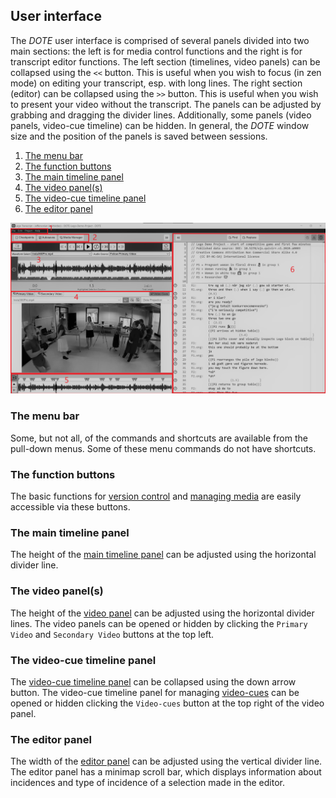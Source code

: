 ## User interface

The _DOTE_ user interface is comprised of several panels divided into two main sections: the left is for media control functions and the right is for transcript editor functions.
The left section (timelines, video panels) can be collapsed using the `<<` button.
This is useful when you wish to focus (in zen mode) on editing your transcript, esp. with long lines.
The right section (editor) can be collapsed using the `>>` button.
This is useful when you wish to present your video without the transcript.
The panels can be adjusted by grabbing and dragging the divider lines.
Additionally, some panels (video panels, video-cue timeline) can be hidden.
In general, the _DOTE_ window size and the position of the panels is saved between sessions.

1. [The menu bar](#menu)
1. [The function buttons](#function)
1. [The main timeline panel](#timeline)
1. [The video panel(s)](#video)
1. [The video-cue timeline panel](#media)
1. [The editor panel](#editor)

[![DOTE UI](images/UI/UI-simple.png)](images/UI/UI-simple.png)

### The menu bar <a id='menu'></a>

Some, but not all, of the commands and shortcuts are available from the pull-down menus.
Some of these menu commands do not have shortcuts.

### The function buttons <a id='function'></a>

The basic functions for [version control](versioncontrol.md) and [managing media](media.md) are easily accessible via these buttons.

### The main timeline panel <a id='timeline'></a>

The height of the [main timeline panel](timeline.md) can be adjusted using the horizontal divider line.

### The video panel(s) <a id='video'></a>

The height of the [video panel](video.md) can be adjusted using the horizontal divider lines.
The video panels can be opened or hidden by clicking the `Primary Video` and `Secondary Video` buttons at the top left.

### The video-cue timeline panel <a id='media'></a>

The [video-cue timeline panel](timeline.md#video-cue) can be collapsed using the down arrow button.
The video-cue timeline panel for managing [video-cues](cues.md) can be opened or hidden clicking the `Video-cues` button at the top right of the video panel.

### The editor panel <a id='editor'></a>

The width of the [editor panel](transcript.md) can be adjusted using the vertical divider line.
The editor panel has a minimap scroll bar, which displays information about incidences and type of incidence of a selection made in the editor.
